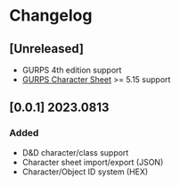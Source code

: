 # Changelog

## [Unreleased]

- GURPS 4th edition support
- [GURPS Character Sheet](https://gurpscharactersheet.com/) >= 5.15 support

## [0.0.1] 2023.0813

### Added

- D&D character/class support
- Character sheet import/export (JSON)
- Character/Object ID system (HEX)
